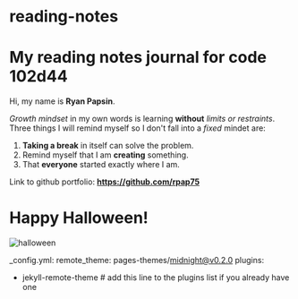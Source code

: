 # reading-notes

# My reading notes journal for code 102d44

Hi, my name is **Ryan Papsin**.

*Growth mindset* in my own words is learning **without** *limits or restraints*. Three things I will remind myself so I don't fall into a *fixed* mindet are:

1. **Taking a break** in itself can solve the problem.
2. Remind myself that I am **creating** something. 
3. That **everyone** started exactly where I am.

Link to github portfolio: **https://github.com/rpap75**

# Happy Halloween!
![halloween](robin-mikalsen-GKAmPimCH-w-unsplash.jpg)

_config.yml: remote_theme: pages-themes/midnight@v0.2.0
plugins:
- jekyll-remote-theme # add this line to the plugins list if you already have one
